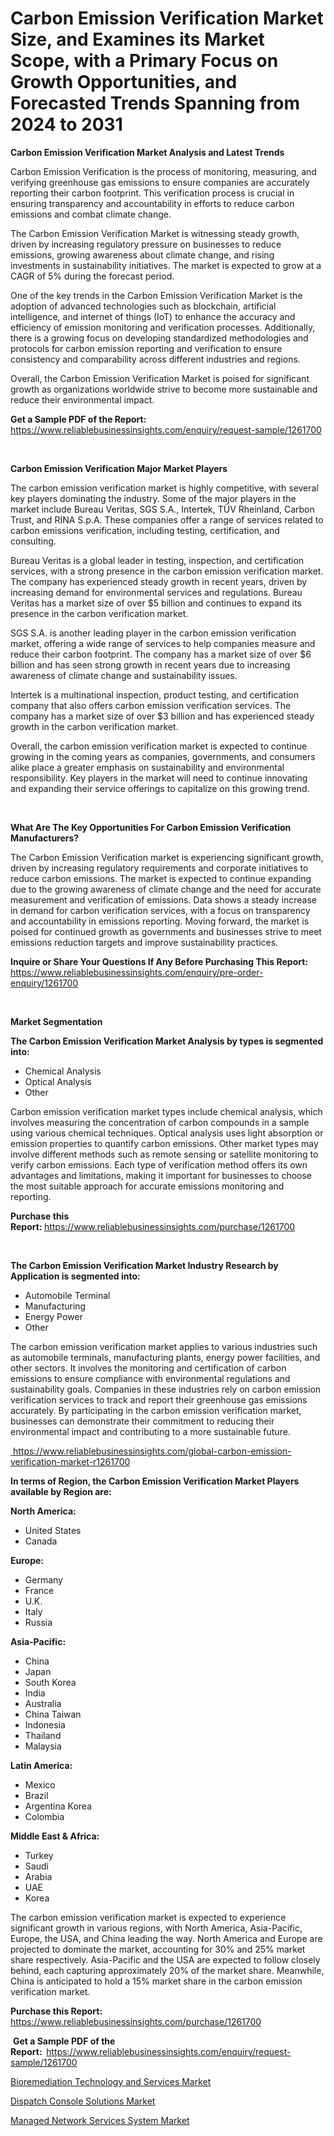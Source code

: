 <p><h1>Carbon Emission Verification Market Size, and Examines its Market Scope, with a Primary Focus on Growth Opportunities, and Forecasted Trends Spanning from 2024 to 2031</h1></p><p><strong>Carbon Emission Verification Market Analysis and Latest Trends</strong></p>
<p><p>Carbon Emission Verification is the process of monitoring, measuring, and verifying greenhouse gas emissions to ensure companies are accurately reporting their carbon footprint. This verification process is crucial in ensuring transparency and accountability in efforts to reduce carbon emissions and combat climate change.</p><p>The Carbon Emission Verification Market is witnessing steady growth, driven by increasing regulatory pressure on businesses to reduce emissions, growing awareness about climate change, and rising investments in sustainability initiatives. The market is expected to grow at a CAGR of 5% during the forecast period.</p><p>One of the key trends in the Carbon Emission Verification Market is the adoption of advanced technologies such as blockchain, artificial intelligence, and internet of things (IoT) to enhance the accuracy and efficiency of emission monitoring and verification processes. Additionally, there is a growing focus on developing standardized methodologies and protocols for carbon emission reporting and verification to ensure consistency and comparability across different industries and regions.</p><p>Overall, the Carbon Emission Verification Market is poised for significant growth as organizations worldwide strive to become more sustainable and reduce their environmental impact.</p></p>
<p><strong>Get a Sample PDF of the Report:&nbsp;</strong> <a href="https://www.reliablebusinessinsights.com/enquiry/request-sample/1261700">https://www.reliablebusinessinsights.com/enquiry/request-sample/1261700</a></p>
<p>&nbsp;</p>
<p><strong>Carbon Emission Verification Major Market Players</strong></p>
<p><p>The carbon emission verification market is highly competitive, with several key players dominating the industry. Some of the major players in the market include Bureau Veritas, SGS S.A., Intertek, TÜV Rheinland, Carbon Trust, and RINA S.p.A. These companies offer a range of services related to carbon emissions verification, including testing, certification, and consulting.</p><p>Bureau Veritas is a global leader in testing, inspection, and certification services, with a strong presence in the carbon emission verification market. The company has experienced steady growth in recent years, driven by increasing demand for environmental services and regulations. Bureau Veritas has a market size of over $5 billion and continues to expand its presence in the carbon verification market.</p><p>SGS S.A. is another leading player in the carbon emission verification market, offering a wide range of services to help companies measure and reduce their carbon footprint. The company has a market size of over $6 billion and has seen strong growth in recent years due to increasing awareness of climate change and sustainability issues.</p><p>Intertek is a multinational inspection, product testing, and certification company that also offers carbon emission verification services. The company has a market size of over $3 billion and has experienced steady growth in the carbon verification market.</p><p>Overall, the carbon emission verification market is expected to continue growing in the coming years as companies, governments, and consumers alike place a greater emphasis on sustainability and environmental responsibility. Key players in the market will need to continue innovating and expanding their service offerings to capitalize on this growing trend.</p></p>
<p>&nbsp;</p>
<p><strong>What Are The Key Opportunities For Carbon Emission Verification Manufacturers?</strong></p>
<p><p>The Carbon Emission Verification market is experiencing significant growth, driven by increasing regulatory requirements and corporate initiatives to reduce carbon emissions. The market is expected to continue expanding due to the growing awareness of climate change and the need for accurate measurement and verification of emissions. Data shows a steady increase in demand for carbon verification services, with a focus on transparency and accountability in emissions reporting. Moving forward, the market is poised for continued growth as governments and businesses strive to meet emissions reduction targets and improve sustainability practices.</p></p>
<p><strong>Inquire or Share Your Questions If Any Before Purchasing This Report:</strong> <a href="https://www.reliablebusinessinsights.com/enquiry/pre-order-enquiry/1261700">https://www.reliablebusinessinsights.com/enquiry/pre-order-enquiry/1261700</a></p>
<p>&nbsp;</p>
<p><strong>Market Segmentation</strong></p>
<p><strong>The Carbon Emission Verification Market Analysis by types is segmented into:</strong></p>
<p><ul><li>Chemical Analysis</li><li>Optical Analysis</li><li>Other</li></ul></p>
<p><p>Carbon emission verification market types include chemical analysis, which involves measuring the concentration of carbon compounds in a sample using various chemical techniques. Optical analysis uses light absorption or emission properties to quantify carbon emissions. Other market types may involve different methods such as remote sensing or satellite monitoring to verify carbon emissions. Each type of verification method offers its own advantages and limitations, making it important for businesses to choose the most suitable approach for accurate emissions monitoring and reporting.</p></p>
<p><strong>Purchase this Report:&nbsp;</strong><a href="https://www.reliablebusinessinsights.com/purchase/1261700">https://www.reliablebusinessinsights.com/purchase/1261700</a></p>
<p>&nbsp;</p>
<p><strong>The Carbon Emission Verification Market Industry Research by Application is segmented into:</strong></p>
<p><ul><li>Automobile Terminal</li><li>Manufacturing</li><li>Energy Power</li><li>Other</li></ul></p>
<p><p>The carbon emission verification market applies to various industries such as automobile terminals, manufacturing plants, energy power facilities, and other sectors. It involves the monitoring and certification of carbon emissions to ensure compliance with environmental regulations and sustainability goals. Companies in these industries rely on carbon emission verification services to track and report their greenhouse gas emissions accurately. By participating in the carbon emission verification market, businesses can demonstrate their commitment to reducing their environmental impact and contributing to a more sustainable future.</p></p>
<p><a href="https://www.reliablebusinessinsights.com/global-carbon-emission-verification-market-r1261700">&nbsp;https://www.reliablebusinessinsights.com/global-carbon-emission-verification-market-r1261700</a></p>
<p><strong>In terms of Region, the Carbon Emission Verification Market Players available by Region are:</strong></p>
<p>
    <p> <strong> North America: </strong>
        <ul>
            <li>United States</li>
            <li>Canada</li>
        </ul>
        </p> 
    <p> <strong> Europe: </strong>
        <ul>
            <li>Germany</li>
            <li>France</li>
            <li>U.K.</li>
            <li>Italy</li>
            <li>Russia</li>
        </ul>
        </p> 
    <p> <strong> Asia-Pacific: </strong>
        <ul>
            <li>China</li>
            <li>Japan</li>
            <li>South Korea</li>
            <li>India</li>
            <li>Australia</li>
            <li>China Taiwan</li>
            <li>Indonesia</li>
            <li>Thailand</li>
            <li>Malaysia</li>
        </ul>
        </p> 
    <p> <strong> Latin America: </strong>
        <ul>
            <li>Mexico</li>
            <li>Brazil</li>
            <li>Argentina Korea</li>
            <li>Colombia</li>
        </ul>
        </p> 
    <p> <strong> Middle East & Africa: </strong>
        <ul>
            <li>Turkey</li>
            <li>Saudi</li>
            <li>Arabia</li>
            <li>UAE</li>
            <li>Korea</li>
        </ul>
    </p>
    </p>
<p><p>The carbon emission verification market is expected to experience significant growth in various regions, with North America, Asia-Pacific, Europe, the USA, and China leading the way. North America and Europe are projected to dominate the market, accounting for 30% and 25% market share respectively. Asia-Pacific and the USA are expected to follow closely behind, each capturing approximately 20% of the market share. Meanwhile, China is anticipated to hold a 15% market share in the carbon emission verification market.</p></p>
<p><strong>Purchase this Report: </strong><a href="https://www.reliablebusinessinsights.com/purchase/1261700">https://www.reliablebusinessinsights.com/purchase/1261700</a></p>
<p>&nbsp;<strong>Get a Sample PDF of the Report:&nbsp;&nbsp;</strong><a href="https://www.reliablebusinessinsights.com/enquiry/request-sample/1261700">https://www.reliablebusinessinsights.com/enquiry/request-sample/1261700</a></p>
<p><strong></strong></p>
<p><p><a href="https://github.com/singletonthaxterkelliehr2df/Market-Research-Report-List-3/blob/main/bioremediation-technology-and-services-market.md">Bioremediation Technology and Services Market</a></p><p><a href="https://github.com/LibbySpencer2018/Market-Research-Report-List-1/blob/main/dispatch-console-solutions-market.md">Dispatch Console Solutions Market</a></p><p><a href="https://github.com/ashman753/Market-Research-Report-List-2/blob/main/managed-network-services-system-market.md">Managed Network Services System Market</a></p></p>